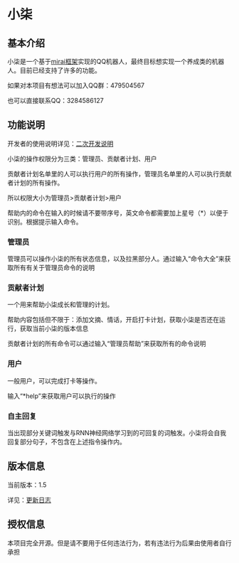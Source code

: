 # 小柒

## 基本介绍

小柒是一个基于[mirai框架](https://github.com/mamoe/mirai)实现的QQ机器人，最终目标想实现一个养成类的机器人。目前已经支持了许多的功能。



如果对本项目有想法可以加入QQ群：479504567

也可以直接联系QQ：3284586127

## 功能说明

开发者的使用说明详见：[二次开发说明](https://github.com/Moyulingjiu/QQbot/blob/master/using.md)

小柒的操作权限分为三类：管理员、贡献者计划、用户

贡献者计划名单里的人可以执行用户的所有操作，管理员名单里的人可以执行贡献者计划的所有操作。

所以权限大小为管理员>贡献者计划>用户



帮助内的命令在输入的时候请不要带序号，英文命令都需要加上星号（*）以便于识别。根据提示输入命令。

### 管理员

管理员可以操作小柒的所有状态信息，以及拉黑部分人。通过输入“命令大全”来获取所有有关于管理员命令的说明

### 贡献者计划

一个用来帮助小柒成长和管理的计划。

帮助内容包括但不限于：添加文摘、情话，开启打卡计划，获取小柒是否还在运行，获取当前小柒的版本信息

贡献者计划的所有命令可以通过输入“管理员帮助”来获取所有的命令说明

### 用户

一般用户，可以完成打卡等操作。

输入“*help”来获取用户可以执行的操作

### 自主回复

当出现部分关键词触发与RNN神经网络学习到的可回复的词触发。小柒将会自我回复部分句子，不包含在上述指令操作内。



## 版本信息

当前版本：1.5

详见：[更新日志](https://github.com/Moyulingjiu/QQbot/blob/master/version.md)

## 授权信息

本项目完全开源。但是请不要用于任何违法行为，若有违法行为后果由使用者自行承担



